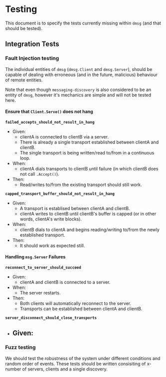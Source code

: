 # Testing

This document is to specify the tests currently missing within `dmsg` (and that should be tested).

## Integration Tests

### Fault Injection testing

The individual entities of `dmsg` (`dmsg.Client` and `dmsg.Server`), should be capable of dealing with erroneous (and in the future, malicious) behaviour of remote entities.

Note that even though `messaging-discovery` is also considered to be an entity of `dmsg`, however it's mechanics are simple and will not be tested here.

#### Ensure that `Client.Serve()` does not hang

**`failed_accepts_should_not_result_in_hang`**

- Given:
  - clientA is connected to clientB via a server.
  - There is already a single transport established between clientA and clientB.
  - The single transport is being written/read to/from in a continuous loop.
- When:
  - clientA dials transports to clientB until failure (in which clientB does not call `.Accept()`).
- Then:
  - Read/writes to/from the existing transport should still work.

**`capped_transport_buffer_should_not_result_in_hang`**

- Given:
  - A transport is establised between clientA and clientB.
  - clientA writes to clientB until clientB's buffer is capped (or in other words, clientA's write blocks).
- When:
  - clientB dials to clientA and begins reading/writing to/from the newly established transport.
- Then:
  - It should work as expected still.

#### Handling `msg.Server` Failures

**`reconnect_to_server_should_succeed`**

- Given:
  - clientA and clientB is connected to a server.
- When:
  - The server restarts.
- Then:
  - Both clients will automatically reconnect to the server.
  - Transports can be established between clientA and clientB.

**`server_disconnect_should_close_transports`**

- Given:
  - 

### Fuzz testing

We should test the robustness of the system under different conditions and random order of events. These tests should be written consisiting of x-number of servers, clients and a single discovery.

